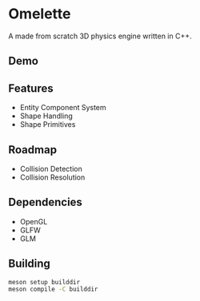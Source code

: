 # Omelette
A made from scratch 3D physics engine written in C++.

## Demo


## Features
- Entity Component System
- Shape Handling
- Shape Primitives

## Roadmap
- Collision Detection
- Collision Resolution

## Dependencies
- OpenGL
- GLFW
- GLM

## Building
```bash
meson setup builddir
meson compile -C builddir
```
